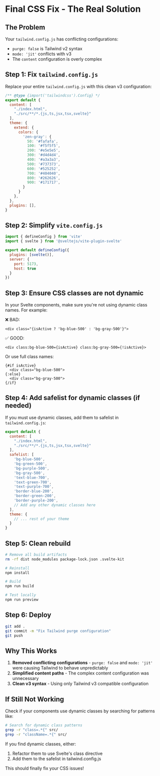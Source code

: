 # Final CSS Fix - The Real Solution

## The Problem
Your `tailwind.config.js` has conflicting configurations:
- `purge: false` is Tailwind v2 syntax
- `mode: 'jit'` conflicts with v3
- The `content` configuration is overly complex

## Step 1: Fix `tailwind.config.js`

Replace your entire `tailwind.config.js` with this clean v3 configuration:

```javascript
/** @type {import('tailwindcss').Config} */
export default {
  content: [
    "./index.html",
    "./src/**/*.{js,ts,jsx,tsx,svelte}"
  ],
  theme: {
    extend: {
      colors: {
        'zen-gray': {
          50: '#fafafa',
          100: '#f5f5f5',
          200: '#e5e5e5',
          300: '#d4d4d4',
          400: '#a3a3a3',
          500: '#737373',
          600: '#525252',
          700: '#404040',
          800: '#262626',
          900: '#171717',
        }
      }
    },
  },
  plugins: [],
}
```

## Step 2: Simplify `vite.config.js`

```javascript
import { defineConfig } from 'vite'
import { svelte } from '@sveltejs/vite-plugin-svelte'

export default defineConfig({
  plugins: [svelte()],
  server: {
    port: 5173,
    host: true
  }
})
```

## Step 3: Ensure CSS classes are not dynamic

In your Svelte components, make sure you're not using dynamic class names. For example:

❌ BAD:
```svelte
<div class="{isActive ? 'bg-blue-500' : 'bg-gray-500'}">
```

✅ GOOD:
```svelte
<div class:bg-blue-500={isActive} class:bg-gray-500={!isActive}>
```

Or use full class names:
```svelte
{#if isActive}
  <div class="bg-blue-500">
{:else}
  <div class="bg-gray-500">
{/if}
```

## Step 4: Add safelist for dynamic classes (if needed)

If you must use dynamic classes, add them to safelist in `tailwind.config.js`:

```javascript
export default {
  content: [
    "./index.html",
    "./src/**/*.{js,ts,jsx,tsx,svelte}"
  ],
  safelist: [
    'bg-blue-500',
    'bg-green-500',
    'bg-purple-500',
    'bg-gray-500',
    'text-blue-700',
    'text-green-700',
    'text-purple-700',
    'border-blue-200',
    'border-green-200',
    'border-purple-200',
    // Add any other dynamic classes here
  ],
  theme: {
    // ... rest of your theme
  }
}
```

## Step 5: Clean rebuild

```bash
# Remove all build artifacts
rm -rf dist node_modules package-lock.json .svelte-kit

# Reinstall
npm install

# Build
npm run build

# Test locally
npm run preview
```

## Step 6: Deploy

```bash
git add .
git commit -m "Fix Tailwind purge configuration"
git push
```

## Why This Works

1. **Removed conflicting configurations** - `purge: false` and `mode: 'jit'` were causing Tailwind to behave unpredictably
2. **Simplified content paths** - The complex content configuration was unnecessary
3. **Clean v3 syntax** - Using only Tailwind v3 compatible configuration

## If Still Not Working

Check if your components use dynamic classes by searching for patterns like:
```bash
# Search for dynamic class patterns
grep -r "class=.*{" src/
grep -r "className=.*{" src/
```

If you find dynamic classes, either:
1. Refactor them to use Svelte's class directive
2. Add them to the safelist in tailwind.config.js

This should finally fix your CSS issues!